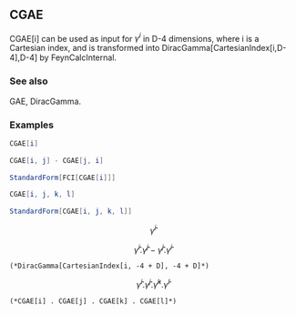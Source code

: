 ##  CGAE 

CGAE[i] can be used as input for $\gamma ^i$ in D-4 dimensions, where i is a Cartesian index, and is transformed into DiracGamma[CartesianIndex[i,D-4],D-4] by FeynCalcInternal.

###  See also 

GAE, DiracGamma.

###  Examples 

```mathematica
CGAE[i] 
 
CGAE[i, j] - CGAE[j, i] 
 
StandardForm[FCI[CGAE[i]]] 
 
CGAE[i, j, k, l] 
 
StandardForm[CGAE[i, j, k, l]]
```

$$\hat{\gamma }^i$$

$$\hat{\gamma }^i.\hat{\gamma }^j-\hat{\gamma }^j.\hat{\gamma }^i$$

```
(*DiracGamma[CartesianIndex[i, -4 + D], -4 + D]*)
```

$$\hat{\gamma }^i.\hat{\gamma }^j.\hat{\gamma }^k.\hat{\gamma }^l$$

```
(*CGAE[i] . CGAE[j] . CGAE[k] . CGAE[l]*)
```